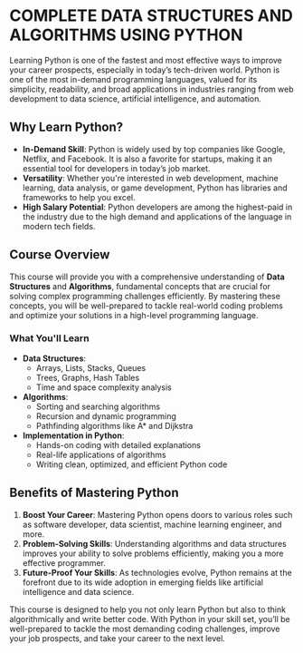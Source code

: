 # COMPLETE DATA STRUCTURES AND ALGORITHMS USING PYTHON

Learning Python is one of the fastest and most effective ways to improve your career prospects, especially in today’s tech-driven world. Python is one of the most in-demand programming languages, valued for its simplicity, readability, and broad applications in industries ranging from web development to data science, artificial intelligence, and automation.

## Why Learn Python?

- **In-Demand Skill**: Python is widely used by top companies like Google, Netflix, and Facebook. It is also a favorite for startups, making it an essential tool for developers in today’s job market.
- **Versatility**: Whether you're interested in web development, machine learning, data analysis, or game development, Python has libraries and frameworks to help you excel.
- **High Salary Potential**: Python developers are among the highest-paid in the industry due to the high demand and applications of the language in modern tech fields.

## Course Overview

This course will provide you with a comprehensive understanding of **Data Structures** and **Algorithms**, fundamental concepts that are crucial for solving complex programming challenges efficiently. By mastering these concepts, you will be well-prepared to tackle real-world coding problems and optimize your solutions in a high-level programming language.

### What You'll Learn

- **Data Structures**: 
  - Arrays, Lists, Stacks, Queues
  - Trees, Graphs, Hash Tables
  - Time and space complexity analysis
- **Algorithms**:
  - Sorting and searching algorithms
  - Recursion and dynamic programming
  - Pathfinding algorithms like A* and Dijkstra
- **Implementation in Python**: 
  - Hands-on coding with detailed explanations
  - Real-life applications of algorithms
  - Writing clean, optimized, and efficient Python code

## Benefits of Mastering Python

1. **Boost Your Career**: Mastering Python opens doors to various roles such as software developer, data scientist, machine learning engineer, and more.
2. **Problem-Solving Skills**: Understanding algorithms and data structures improves your ability to solve problems efficiently, making you a more effective programmer.
3. **Future-Proof Your Skills**: As technologies evolve, Python remains at the forefront due to its wide adoption in emerging fields like artificial intelligence and data science.

This course is designed to help you not only learn Python but also to think algorithmically and write better code. With Python in your skill set, you’ll be well-prepared to tackle the most demanding coding challenges, improve your job prospects, and take your career to the next level.
